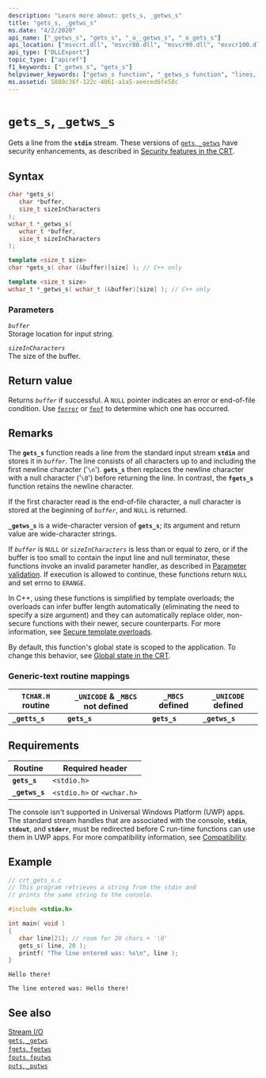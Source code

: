 ```yaml
---
description: "Learn more about: gets_s, _getws_s"
title: "gets_s, _getws_s"
ms.date: "4/2/2020"
api_name: ["_getws_s", "gets_s", "_o__getws_s", "_o_gets_s"]
api_location: ["msvcrt.dll", "msvcr80.dll", "msvcr90.dll", "msvcr100.dll", "msvcr100_clr0400.dll", "msvcr110.dll", "msvcr110_clr0400.dll", "msvcr120.dll", "msvcr120_clr0400.dll", "ucrtbase.dll", "api-ms-win-crt-stdio-l1-1-0.dll", "api-ms-win-crt-private-l1-1-0.dll"]
api_type: ["DLLExport"]
topic_type: ["apiref"]
f1_keywords: ["_getws_s", "gets_s"]
helpviewer_keywords: ["getws_s function", "_getws_s function", "lines, getting", "streams, getting lines", "buffers, avoiding overruns", "buffer overruns", "buffers, buffer overruns", "gets_s function", "standard input, reading from"]
ms.assetid: 5880c36f-122c-4061-a1a5-aeeced6fe58c
---
```

# `gets_s`, `_getws_s`

Gets a line from the **`stdin`** stream. These versions of [`gets`, `_getws`](../gets-getws.md) have security enhancements, as described in [Security features in the CRT](../security-features-in-the-crt.md).

## Syntax

```C
char *gets_s(
   char *buffer,
   size_t sizeInCharacters
);
wchar_t *_getws_s(
   wchar_t *buffer,
   size_t sizeInCharacters
);
```

```cpp
template <size_t size>
char *gets_s( char (&buffer)[size] ); // C++ only

template <size_t size>
wchar_t *_getws_s( wchar_t (&buffer)[size] ); // C++ only
```

### Parameters

*`buffer`*\
Storage location for input string.

*`sizeInCharacters`*\
The size of the buffer.

## Return value

Returns *`buffer`* if successful. A `NULL` pointer indicates an error or end-of-file condition. Use [`ferror`](ferror.md) or [`feof`](feof.md) to determine which one has occurred.

## Remarks

The **`gets_s`** function reads a line from the standard input stream **`stdin`** and stores it in *`buffer`*. The line consists of all characters up to and including the first newline character ('`\n`'). **`gets_s`** then replaces the newline character with a null character ('`\0`') before returning the line. In contrast, the **`fgets_s`** function retains the newline character.

If the first character read is the end-of-file character, a null character is stored at the beginning of *`buffer`*, and `NULL` is returned.

**`_getws_s`** is a wide-character version of **`gets_s`**; its argument and return value are wide-character strings.

If *`buffer`* is `NULL` or *`sizeInCharacters`* is less than or equal to zero, or if the buffer is too small to contain the input line and null terminator, these functions invoke an invalid parameter handler, as described in [Parameter validation](../parameter-validation.md). If execution is allowed to continue, these functions return `NULL` and set errno to `ERANGE`.

In C++, using these functions is simplified by template overloads; the overloads can infer buffer length automatically (eliminating the need to specify a size argument) and they can automatically replace older, non-secure functions with their newer, secure counterparts. For more information, see [Secure template overloads](../secure-template-overloads.md).

By default, this function's global state is scoped to the application. To change this behavior, see [Global state in the CRT](../global-state.md).

### Generic-text routine mappings

|`TCHAR.H` routine|`_UNICODE` & `_MBCS` not defined|`_MBCS` defined|`_UNICODE` defined|
|---------------------|------------------------------------|--------------------|-----------------------|
|**`_getts_s`**|**`gets_s`**|**`gets_s`**|**`_getws_s`**|

## Requirements

|Routine|Required header|
|-------------|---------------------|
|**`gets_s`**|`<stdio.h>`|
|**`_getws_s`**|`<stdio.h>` or `<wchar.h>`|

The console isn't supported in Universal Windows Platform (UWP) apps. The standard stream handles that are associated with the console, **`stdin`**, **`stdout`**, and **`stderr`**, must be redirected before C run-time functions can use them in UWP apps. For more compatibility information, see [Compatibility](../compatibility.md).

## Example

```C
// crt_gets_s.c
// This program retrieves a string from the stdin and
// prints the same string to the console.

#include <stdio.h>

int main( void )
{
   char line[21]; // room for 20 chars + '\0'
   gets_s( line, 20 );
   printf( "The line entered was: %s\n", line );
}
```

```Input
Hello there!
```

```Output
The line entered was: Hello there!
```

## See also

[Stream I/O](../stream-i-o.md)\
[`gets`, `_getws`](../gets-getws.md)\
[`fgets`, `fgetws`](fgets-fgetws.md)\
[`fputs`, `fputws`](fputs-fputws.md)\
[`puts`, `_putws`](puts-putws.md)
